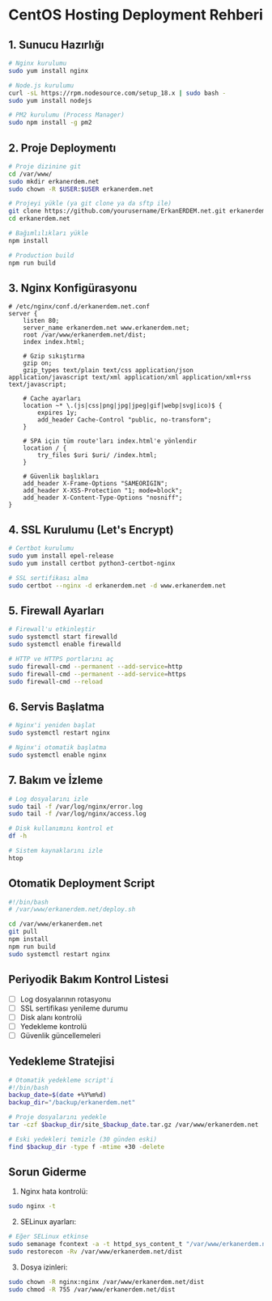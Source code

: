 # CentOS Hosting Deployment Rehberi

## 1. Sunucu Hazırlığı

```bash
# Nginx kurulumu
sudo yum install nginx

# Node.js kurulumu
curl -sL https://rpm.nodesource.com/setup_18.x | sudo bash -
sudo yum install nodejs

# PM2 kurulumu (Process Manager)
sudo npm install -g pm2
```

## 2. Proje Deploymentı

```bash
# Proje dizinine git
cd /var/www/
sudo mkdir erkanerdem.net
sudo chown -R $USER:$USER erkanerdem.net

# Projeyi yükle (ya git clone ya da sftp ile)
git clone https://github.com/yourusername/ErkanERDEM.net.git erkanerdem.net
cd erkanerdem.net

# Bağımlılıkları yükle
npm install

# Production build
npm run build
```

## 3. Nginx Konfigürasyonu

```nginx
# /etc/nginx/conf.d/erkanerdem.net.conf
server {
    listen 80;
    server_name erkanerdem.net www.erkanerdem.net;
    root /var/www/erkanerdem.net/dist;
    index index.html;

    # Gzip sıkıştırma
    gzip on;
    gzip_types text/plain text/css application/json application/javascript text/xml application/xml application/xml+rss text/javascript;

    # Cache ayarları
    location ~* \.(js|css|png|jpg|jpeg|gif|webp|svg|ico)$ {
        expires 1y;
        add_header Cache-Control "public, no-transform";
    }

    # SPA için tüm route'ları index.html'e yönlendir
    location / {
        try_files $uri $uri/ /index.html;
    }

    # Güvenlik başlıkları
    add_header X-Frame-Options "SAMEORIGIN";
    add_header X-XSS-Protection "1; mode=block";
    add_header X-Content-Type-Options "nosniff";
}
```

## 4. SSL Kurulumu (Let's Encrypt)

```bash
# Certbot kurulumu
sudo yum install epel-release
sudo yum install certbot python3-certbot-nginx

# SSL sertifikası alma
sudo certbot --nginx -d erkanerdem.net -d www.erkanerdem.net
```

## 5. Firewall Ayarları

```bash
# Firewall'u etkinleştir
sudo systemctl start firewalld
sudo systemctl enable firewalld

# HTTP ve HTTPS portlarını aç
sudo firewall-cmd --permanent --add-service=http
sudo firewall-cmd --permanent --add-service=https
sudo firewall-cmd --reload
```

## 6. Servis Başlatma

```bash
# Nginx'i yeniden başlat
sudo systemctl restart nginx

# Nginx'i otomatik başlatma
sudo systemctl enable nginx
```

## 7. Bakım ve İzleme

```bash
# Log dosyalarını izle
sudo tail -f /var/log/nginx/error.log
sudo tail -f /var/log/nginx/access.log

# Disk kullanımını kontrol et
df -h

# Sistem kaynaklarını izle
htop
```

## Otomatik Deployment Script

```bash
#!/bin/bash
# /var/www/erkanerdem.net/deploy.sh

cd /var/www/erkanerdem.net
git pull
npm install
npm run build
sudo systemctl restart nginx
```

## Periyodik Bakım Kontrol Listesi

- [ ] Log dosyalarının rotasyonu
- [ ] SSL sertifikası yenileme durumu
- [ ] Disk alanı kontrolü
- [ ] Yedekleme kontrolü
- [ ] Güvenlik güncellemeleri

## Yedekleme Stratejisi

```bash
# Otomatik yedekleme script'i
#!/bin/bash
backup_date=$(date +%Y%m%d)
backup_dir="/backup/erkanerdem.net"

# Proje dosyalarını yedekle
tar -czf $backup_dir/site_$backup_date.tar.gz /var/www/erkanerdem.net

# Eski yedekleri temizle (30 günden eski)
find $backup_dir -type f -mtime +30 -delete
```

## Sorun Giderme

1. Nginx hata kontrolü:
```bash
sudo nginx -t
```

2. SELinux ayarları:
```bash
# Eğer SELinux etkinse
sudo semanage fcontext -a -t httpd_sys_content_t "/var/www/erkanerdem.net/dist(/.*)?"
sudo restorecon -Rv /var/www/erkanerdem.net/dist
```

3. Dosya izinleri:
```bash
sudo chown -R nginx:nginx /var/www/erkanerdem.net/dist
sudo chmod -R 755 /var/www/erkanerdem.net/dist
```

